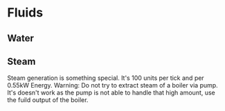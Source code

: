 Fluids
======

Water
-----


Steam
-----

Steam generation is something special. It's 100 units per tick and per 0.55kW Energy.
Warning: Do not try to extract steam of a boiler via pump. It's doesn't work as the pump is not able to handle that high amount, use the fuild output of the boiler.
